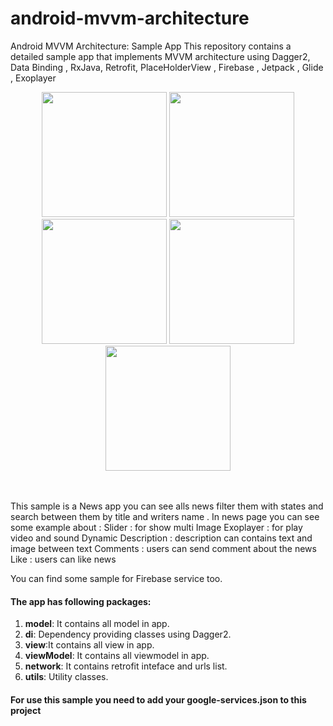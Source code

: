 # android-mvvm-architecture
Android MVVM Architecture: Sample App
This repository contains a detailed sample app that implements MVVM architecture using Dagger2, Data Binding , RxJava, Retrofit, PlaceHolderView , Firebase , Jetpack , Glide , Exoplayer
<br>
<p align="center">
  <img src="http://saeedbaharikhoob.com/projects/mvvmSample/public/screenshot/news.jpg" width="200">
  <img src="http://saeedbaharikhoob.com/projects/mvvmSample/public/screenshot/search.jpg" width="200">
  <img src="http://saeedbaharikhoob.com/projects/mvvmSample/public/screenshot/news_details.jpg" width="200">
  <img src="http://saeedbaharikhoob.com/projects/mvvmSample/public/screenshot/news_details2.jpg" width="200">
  <img src="http://saeedbaharikhoob.com/projects/mvvmSample/public/screenshot/news_hashtag.png" width="200">

</p>
<br>
<br>
This sample is a News app you can see alls news filter them with states and search between them by title and writers name .
In news page you can see some example about :
Slider : for show multi Image
Exoplayer : for play video and sound
Dynamic Description : description can contains text and image between text
Comments : users can send comment about the news
Like : users can like news 

You can find some sample for Firebase service too.

#### The app has following packages:
1. **model**: It contains all model in app.
2. **di**: Dependency providing classes using Dagger2.
3. **view**:It contains all view in app.
4. **viewModel**: It contains all viewmodel in app.
5. **network**: It contains retrofit inteface and urls list.
6. **utils**: Utility classes.

#### For use this sample you need to add your google-services.json to this project 
